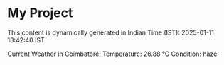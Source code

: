 # My Project

This content is dynamically generated in Indian Time (IST): 2025-01-11 18:42:40 IST


Current Weather in Coimbatore:
Temperature: 26.88 °C
Condition: haze
